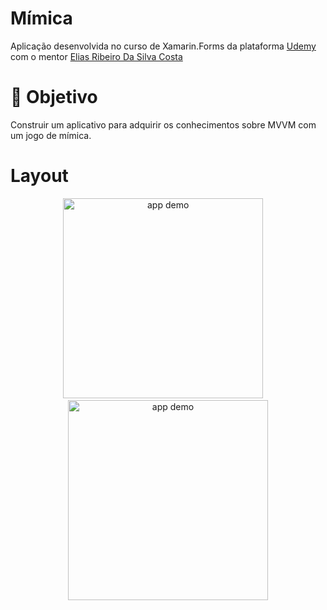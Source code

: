# Mímica
Aplicação desenvolvida no curso de Xamarin.Forms da plataforma [Udemy]() com o mentor [Elias Ribeiro Da Silva Costa](https://www.facebook.com/elias.rs.costa)

# :dart: Objetivo
Construir um aplicativo para adquirir os conhecimentos sobre MVVM com um jogo de mímica.

# Layout
<p align="center">
<img alt="app demo" src=" " width="320" heigth ="640"/> &nbsp;&nbsp;&nbsp;
<img alt="app demo" src=" " width="320" heigth ="640"/>
</p>
